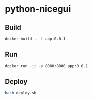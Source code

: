 # python-nicegui

## Build

```bash
docker build . -t app:0.0.1
```

## Run

```bash
docker run -it -p 8080:8080 app:0.0.1
```

## Deploy

```bash
bash deploy.sh
```
